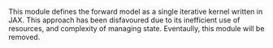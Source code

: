 This module defines the forward model as a single iterative kernel written in JAX. This approach has been disfavoured
due to its inefficient use of resources, and complexity of managing state. Eventaully, this module will be removed.